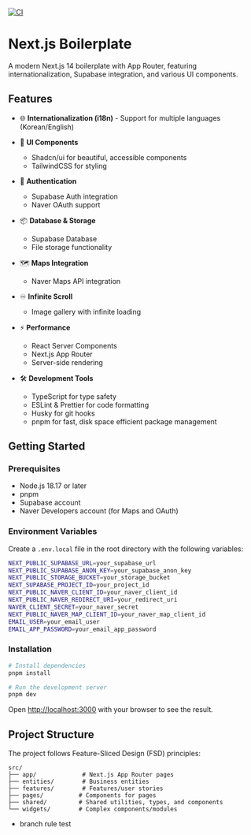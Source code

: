 [![CI](https://github.com/dkmqflx/nextjs-supabase-template/actions/workflows/ci.yml/badge.svg)](https://github.com/dkmqflx/nextjs-supabase-template/actions/workflows/ci.yml)

# Next.js Boilerplate

A modern Next.js 14 boilerplate with App Router, featuring internationalization, Supabase integration, and various UI components.

## Features

- 🌐 **Internationalization (i18n)** - Support for multiple languages (Korean/English)

- 🎨 **UI Components**

  - Shadcn/ui for beautiful, accessible components
  - TailwindCSS for styling

- 🔐 **Authentication**

  - Supabase Auth integration
  - Naver OAuth support

- 📦 **Database & Storage**

  - Supabase Database
  - File storage functionality

- 🗺️ **Maps Integration**

  - Naver Maps API integration

- ♾️ **Infinite Scroll**

  - Image gallery with infinite loading

- ⚡ **Performance**

  - React Server Components
  - Next.js App Router
  - Server-side rendering

- 🛠️ **Development Tools**
  - TypeScript for type safety
  - ESLint & Prettier for code formatting
  - Husky for git hooks
  - pnpm for fast, disk space efficient package management

## Getting Started

### Prerequisites

- Node.js 18.17 or later
- pnpm
- Supabase account
- Naver Developers account (for Maps and OAuth)

### Environment Variables

Create a `.env.local` file in the root directory with the following variables:

```bash
NEXT_PUBLIC_SUPABASE_URL=your_supabase_url
NEXT_PUBLIC_SUPABASE_ANON_KEY=your_supabase_anon_key
NEXT_PUBLIC_STORAGE_BUCKET=your_storage_bucket
NEXT_SUPABASE_PROJECT_ID=your_project_id
NEXT_PUBLIC_NAVER_CLIENT_ID=your_naver_client_id
NEXT_PUBLIC_NAVER_REDIRECT_URI=your_redirect_uri
NAVER_CLIENT_SECRET=your_naver_secret
NEXT_PUBLIC_NAVER_MAP_CLIENT_ID=your_naver_map_client_id
EMAIL_USER=your_email_user
EMAIL_APP_PASSWORD=your_email_app_password
```

### Installation

```bash
# Install dependencies
pnpm install

# Run the development server
pnpm dev
```

Open [http://localhost:3000](http://localhost:3000) with your browser to see the result.

## Project Structure

The project follows Feature-Sliced Design (FSD) principles:

```
src/
├── app/             # Next.js App Router pages
├── entities/        # Business entities
├── features/        # Features/user stories
├── pages/          # Components for pages
├── shared/         # Shared utilities, types, and components
└── widgets/        # Complex components/modules
```

- branch rule test
